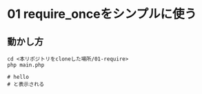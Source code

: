 # 01 require_onceをシンプルに使う

## 動かし方

```
cd <本リポジトリをcloneした場所/01-require>
php main.php

# hello
# と表示される
```